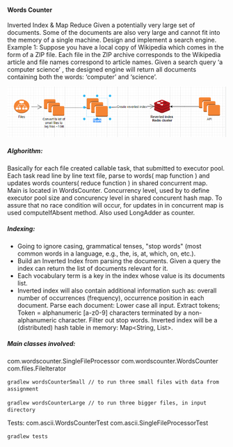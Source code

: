#### Words Counter
Inverted Index & Map Reduce
Given a potentially very large set of documents. Some of the documents are also very large and cannot fit 
into the memory of a single machine. Design and implement a search engine. 
Example 1: Suppose you have a local copy of Wikipedia which comes in the form of a ZIP file. Each file in
the ZIP archive corresponds to the Wikipedia article and file names correspond to article names. Given a search query
‘a computer science’ , the designed engine will return all documents containing both the words: ‘computer’ and ‘science’.

![img.png](img.png)

##### Alghorithm:
Basically for each file created callable task, that submitted to executor pool. Each task read line by line text file,
parse to words( map function ) and updates words counters( reduce function ) in shared concurrent map.   
Main is located in WordsCounter.
Concurrency level, used by to define executor pool size and concurency level in shared concurent hash map.
To assure that no race condition will occur, for updates in in concurrent map is used computeIfAbsent method. Also used
LongAdder as counter.
##### Indexing:
- Going to ignore casing, grammatical tenses, "stop words" (most common words in a language, e.g., the, is, at, which, on, etc.).
- Build an Inverted Index from parsing the documents. Given a query the index can return the list of documents relevant for it.
- Each vocabulary term is a key in the index whose value is its documents list.
- Inverted index will also contain additional information such as: overall number of occurrences (frequency), occurrence position in each document.
  Parse each document:
  Lower case all input.
  Extract tokens; Token = alphanumeric [a-z0-9] characters terminated by a non-alphanumeric character.
  Filter out stop words.
  Inverted index will be a (distributed) hash table in memory: Map<String, List<WordMetadata>>.
##### Main classes involved:
com.wordscounter.SingleFileProcessor
com.wordscounter.WordsCounter
com.files.FileIterator
```
gradlew wordsCounterSmall // to run three small files with data from assignment

gradlew wordsCounterLarge // to run three bigger files, in input directory
```
Tests:
com.ascii.WordsCounterTest
com.ascii.SingleFileProcessorTest
```
gradlew tests 
